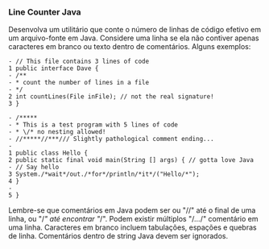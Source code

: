 ### Line Counter Java

Desenvolva um utilitário que conte o número de linhas de código efetivo em um arquivo-fonte em Java. Considere uma linha se ela não contiver apenas caracteres em branco ou texto dentro de comentários. Alguns exemplos:

```
- // This file contains 3 lines of code
1 public interface Dave {
- /**
- * count the number of lines in a file
- */
2 int countLines(File inFile); // not the real signature!
3 }
```

```
- /*****
- * This is a test program with 5 lines of code
- * \/* no nesting allowed!
- //*****//***/// Slightly pathological comment ending...
-
1 public class Hello {
2 public static final void main(String [] args) { // gotta love Java
- // Say hello
3 System./*wait*/out./*for*/println/*it*/("Hello/*");
4 }
-
5 }

```

Lembre-se que comentários em Java podem ser ou "//" até o final de uma linha, ou "/*" até encontrar "*/". Podem existir múltiplos "/*...*/" comentário em uma linha. Caracteres em branco incluem tabulações, espações e quebras de linha. Comentários dentro de string Java devem ser ignorados.
